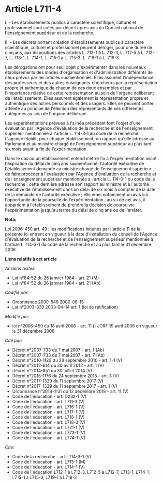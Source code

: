 # Article L711-4

I. - Les établissements publics à caractère scientifique, culturel et professionnel sont créés par décret après avis du
Conseil national de l'enseignement supérieur et de la recherche.

II. - Les décrets portant création d'établissements publics à caractère scientifique, culturel et professionnel peuvent
déroger, pour une durée de cinq ans, aux dispositions des articles L. 712-1 à L. 712-3, L. 712-5 à L. 712-7, L. 713-1, L.
714-1, L. 715-1 à L. 715-3, L. 719-1 à L. 719-3.

Les dérogations ont pour seul objet d'expérimenter dans les nouveaux établissements des modes d'organisation et
d'administration différents de ceux prévus par les articles susmentionnés. Elles assurent l'indépendance des professeurs et
des autres enseignants-chercheurs par la représentation propre et authentique de chacun de ces deux ensembles et par
l'importance relative de cette représentation au sein de l'organe délibérant de l'établissement. Elles assurent également la
représentation propre et authentique des autres personnels et des usagers. Elles ne peuvent porter atteinte au principe de
l'élection des représentants de ces différentes catégories au sein de l'organe délibérant.

Les expérimentations prévues à l'alinéa précédent font l'objet d'une évaluation par l'Agence d'évaluation de la recherche et
de l'enseignement supérieur mentionnée à l'article L. 114-3-1 du code de la recherche. L'agence établit, pour chaque
établissement, un rapport qu'elle adresse au Parlement et au ministre chargé de l'enseignement supérieur au plus tard six
mois avant la fin de l'expérimentation.

Dans le cas où un établissement entend mettre fin à l'expérimentation avant l'expiration du délai de cinq ans susmentionné,
l'autorité exécutive de l'établissement demande au ministre chargé de l'enseignement supérieur de faire procéder à
l'évaluation par l'Agence d'évaluation de la recherche et de l'enseignement supérieur mentionnée à l'article L. 114-3-1 du
code de la recherche ; cette dernière adresse son rapport au ministre et à l'autorité exécutive de l'établissement dans un
délai de six mois à compter de la date de la demande de l'autorité exécutive ; elle émet notamment un avis sur l'opportunité
de la poursuite de l'expérimentation ; au vu de cet avis, il appartient à l'établissement de prendre la décision de
poursuivre l'expérimentation jusqu'au terme du délai de cinq ans ou de l'arrêter.

**Nota:**

Loi 2006-450 art. 49 : les modifications induites par l'article 11 de la présente loi entrent en vigueur à la date
d'installation du conseil de l'Agence d'évaluation de la recherche et de l'enseignement supérieur mentionnée à l'article L.
114-3-1 du code de la recherche et au plus tard le 31 décembre 2006.

**Liens relatifs à cet article**

_Anciens textes_:

  - Loi n°84-52 du 26 janvier 1984 - art. 21 (M)
  - Loi n°84-52 du 26 janvier 1984 - art. 21 (Ab)

_Codifié par_:

  - Ordonnance 2000-549 2000-06-15
  - Loi n°2003-339 2003-04-14 art. 1 (loi de ratification)

_Modifié par_:

  - loi n°2006-450 du 18 avril 2006 - art. 11 () JORF 19 avril 2006 en vigueur le 31 décembre 2006

_Cité par_:

  - Décret n°2007-733 du 7 mai 2007 - art. 1 (Ab)
  - Décret n°2007-733 du 7 mai 2007 - art. 7 (Ab)
  - Décret n°2010-1129 du 28 septembre 2010 - art. 1-1 (V)
  - Décret n°2012-614 du 30 avril 2012 - art. 1 (V)
  - Décret n°2014-851 du 30 juillet 2014 (V)
  - Décret n°2015-1176 du 24 septembre 2015 - art. 3 (V)
  - Décret n°2017-1329 du 11 septembre 2017 (V)
  - Décret n°2017-1329 du 11 septembre 2017 - art. 1 (V)
  - Ordonnance n°2018-1131 du 12 décembre 2018 - art. 11 (V)
  - Code de l'éducation - art. D232-1 (V)
  - Code de l'éducation - art. L711-3 (V)
  - Code de l'éducation - art. L716-1 (V)
  - Code de l'éducation - art. L717-1 (V)
  - Code de l'éducation - art. L718-1 (V)
  - Code de l'éducation - art. L718-3 (V)
  - Code de l'éducation - art. L771-1 (V)
  - Code de l'éducation - art. L773-1 (V)
  - Code de l'éducation - art. L774-1 (V)

_Cite_:

  - Code de la recherche - art. L114-3-1 (V)
  - Code de l'éducation - art. L713-1 (M)
  - Code de l'éducation - art. L714-1 (V)
  - Code de l'éducation L712-1 à L712-3, L712-5 à L712-7, L713-1, L714-1, L715-1 à L715-3, L719-1 à L719-3
